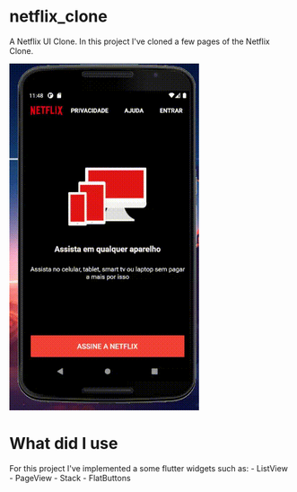 # netflix_clone

A Netflix UI Clone. In this project I've cloned a few pages of the Netflix Clone.

![NETFLIX CLONE DEMO](demo/netflixclone.gif)

# What did I use
  For this project I've implemented a some flutter widgets such as:
    - ListView
    - PageView
    - Stack 
    - FlatButtons
